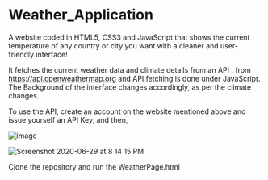 # Weather_Application
A website coded in HTML5, CSS3 and JavaScript that shows the current temperature of any country or city you want with a cleaner and user-friendly interface!

It fetches the current weather data and climate details from an API , from https://api.openweathermap.org and API fetching is done under JavaScript. 
The Background of the interface changes accordingly, as per the climate changes.

To use the API, create an account on the website mentioned above and issue yourself an API Key, and then, 

![image](https://user-images.githubusercontent.com/38183787/89282300-f561ed80-d668-11ea-9232-e4accd3f11b7.png)


![Screenshot 2020-06-29 at 8 14 15 PM](https://user-images.githubusercontent.com/37113163/86020132-238a5700-ba45-11ea-8678-557aa4431917.png)


Clone the repository and run the WeatherPage.html

